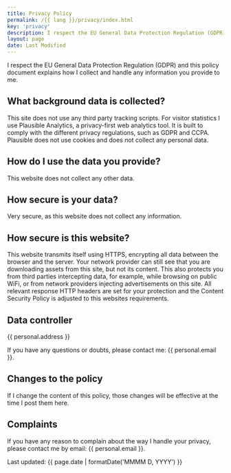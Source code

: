 ```yaml
---
title: Privacy Policy
permalink: /{{ lang }}/privacy/index.html
key: 'privacy'
description: I respect the EU General Data Protection Regulation (GDPR). This policy document explains how I collect and handle any information you provide to me.
layout: page
date: Last Modified
---
```


I respect the EU General Data Protection Regulation (GDPR) and this policy document explains how I collect and handle any information you provide to me.

## What background data is collected?

This site does not use any third party tracking scripts.
For visitor statistics I use Plausible Analytics, a privacy-first web analytics tool. It is built to comply with the different privacy regulations, such as GDPR and CCPA. Plausible does not use cookies and does not collect any personal data.

## How do I use the data you provide?

This website does not collect any other data.

## How secure is your data?

Very secure, as this website does not collect any information.

## How secure is this website?

This website transmits itself using HTTPS, encrypting all data between the browser and the server. Your network provider can still see that you are downloading assets from this site, but not its content. This also protects you from third parties intercepting data, for example, while browsing on public WiFi, or from network providers injecting advertisements on this site. All relevant response HTTP headers are set for your protection and the Content Security Policy is adjusted to this websites requirements.

## Data controller

{{ personal.address }}

If you have any questions or doubts, please contact me: {{ personal.email }}.

## Changes to the policy

If I change the content of this policy, those changes will be effective at the time I post them here.

## Complaints

If you have any reason to complain about the way I handle your privacy, please contact me by email: {{ personal.email }}.

Last updated: {{ page.date | formatDate('MMMM D, YYYY') }}
